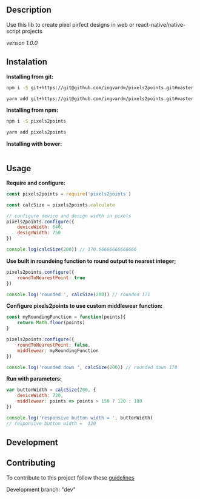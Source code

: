 Description
---
Use this lib to create pixel pirfect designs in web or react-native/native-script projects

_version 1.0.0_

Instalation
---
**Installing from git:**
```bash
npm i -S git+https://git@github.com/ingvardm/pixels2points.git#master

yarn add git+https://git@github.com/ingvardm/pixels2points.git#master
```
**Installing from npm:**
```bash
npm i -S pixels2points

yarn add pixels2points
```

**Installing with bower:**
```bash

```

Usage
---

**Require and configure:**
```javascript
const pixels2points = require('pixels2points')

const calcSize = pixels2points.calculate

// configure device and design width in pixels
pixels2points.configure({
    deviceWidth: 640,
    designWidth: 750
})

console.log(calcSize(200)) // 170.66666666666666
```

**Use built in roundeing function to round output to nearest integer;**
```javascript
pixels2points.configure({
    roundToNearestPoint: true
})

console.log('rounded ', calcSize(200)) // rounded 171
```

**Configure pixels2points to use custom middlewear function:**
```javascript
const myRoundingFunction = function(points){
    return Math.floor(points)
}

pixels2points.configure({
    roundToNearestPoint: false,
    middlewear: myRoundingFunction
})

console.log('rounded down ', calcSize(200)) // rounded down 170
```

**Run with parameters:**
```javascript
var buttonWidth = calcSize(200, {
    deviceWidth: 720,
    middlewear: points => points > 150 ? 120 : 100
})

console.log('responsive button width = ', buttonWidth)
// responsive button width =  120
```

Development
---

Contributing
---
To contribute to this project follow these [guidelines](https://git-scm.com/book/en/v2/GitHub-Contributing-to-a-Project)

Development branch: "dev"


